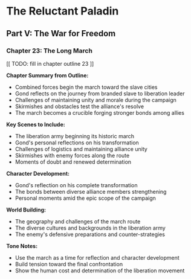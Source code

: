 # The Reluctant Paladin

## Part V: The War for Freedom

### Chapter 23: The Long March

[[ TODO: fill in chapter outline 23 ]]

**Chapter Summary from Outline:**
- Combined forces begin the march toward the slave cities
- Gond reflects on the journey from branded slave to liberation leader
- Challenges of maintaining unity and morale during the campaign
- Skirmishes and obstacles test the alliance's resolve
- The march becomes a crucible forging stronger bonds among allies

**Key Scenes to Include:**
- The liberation army beginning its historic march
- Gond's personal reflections on his transformation
- Challenges of logistics and maintaining alliance unity
- Skirmishes with enemy forces along the route
- Moments of doubt and renewed determination

**Character Development:**
- Gond's reflection on his complete transformation
- The bonds between diverse alliance members strengthening
- Personal moments amid the epic scope of the campaign

**World Building:**
- The geography and challenges of the march route
- The diverse cultures and backgrounds in the liberation army
- The enemy's defensive preparations and counter-strategies

**Tone Notes:**
- Use the march as a time for reflection and character development
- Build tension toward the final confrontation
- Show the human cost and determination of the liberation movement
